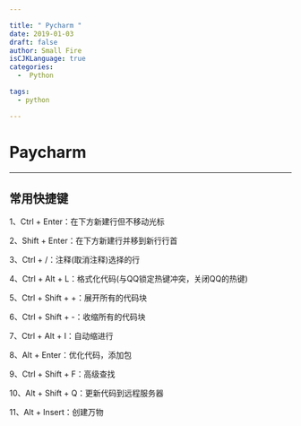 ```yaml
---

title: " Pycharm "
date: 2019-01-03
draft: false
author: Small Fire
isCJKLanguage: true
categories: 
  -  Python

tags: 
  - python

---
```


# Paycharm

------

## 常用快捷键

1、Ctrl + Enter：在下方新建行但不移动光标

2、Shift + Enter：在下方新建行并移到新行行首

3、Ctrl + /：注释(取消注释)选择的行

4、Ctrl + Alt + L：格式化代码(与QQ锁定热键冲突，关闭QQ的热键)

5、Ctrl + Shift + +：展开所有的代码块

6、Ctrl + Shift + -：收缩所有的代码块

7、Ctrl + Alt + I：自动缩进行

8、Alt + Enter：优化代码，添加包

9、Ctrl + Shift + F：高级查找

10、Alt + Shift + Q：更新代码到远程服务器

11、Alt + Insert：创建万物